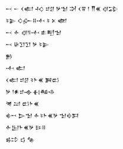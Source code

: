 <div class='block'>
<div class='line'>𒁁 𒀸 𒌋𒅗 𒈧 𒄑𒆪 𒃻𒈠 𒋫 𒌋𒐊 𒁹 𒐖𒌍 𒋼𒁉</div>
<div class='line'>𒂟𒉌 𒄭𒅎𒍝𒋾 𒂟 𒉽 𒅥</div>
<div class='line'>𒁁 𒅆 𒋼𒀀𒋾 𒉺𒋃𒈠</div>
<div class='line'>𒁁 𒄩𒋛𒋛 𒃻 𒂟𒉌</div>
<div class='line'>𒁖</div>
<div class='line'>𒋾 𒅗</div>
<div class='line'>𒌋𒅗 𒄑𒆪 𒂟𒈨𒌍 𒀉𒆗</div>
<div class='line'>𒃻 𒁹𒀭𒄑𒉢𒈬𒄀𒈾</div>
<div class='line'>𒇴 𒁺 𒆗𒈨𒌍</div>
<div class='line'>𒄯𒍗 𒆕𒈠 𒅆𒂟𒈨𒌍𒃻 𒈠𒀪𒁕</div>
<div class='line'>𒅆𒌨𒈨𒌍𒃻 𒄿𒍝</div>
<div class='line'>𒌗𒄞 𒌓 𒆚</div>
</div>